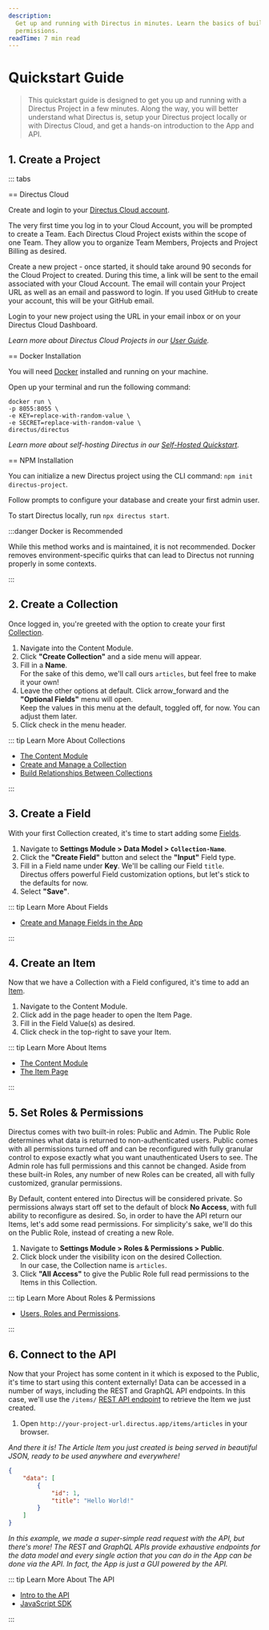 ```yaml
---
description:
  Get up and running with Directus in minutes. Learn the basics of building your data model and managing
  permissions.
readTime: 7 min read
---
```


# Quickstart Guide

> This quickstart guide is designed to get you up and running with a Directus Project in a few minutes. Along the way,
> you will better understand what Directus is, setup your Directus project locally or with Directus Cloud, and get a
> hands-on introduction to the App and API.

## 1. Create a Project

::: tabs

== Directus Cloud

Create and login to your [Directus Cloud account](https://directus.cloud).

The very first time you log in to your Cloud Account, you will be prompted to create a Team. Each Directus Cloud Project
exists within the scope of one Team. They allow you to organize Team Members, Projects and Project Billing as desired.

Create a new project - once started, it should take around 90 seconds for the Cloud Project to created. During this
time, a link will be sent to the email associated with your Cloud Account. The email will contain your Project URL as
well as an email and password to login. If you used GitHub to create your account, this will be your GitHub email.

Login to your new project using the URL in your email inbox or on your Directus Cloud Dashboard.

_Learn more about Directus Cloud Projects in our [User Guide](/user-guide/cloud/projects)._

== Docker Installation

You will need [Docker](https://docs.docker.com/get-docker/) installed and running on your machine.

Open up your terminal and run the following command:

```
docker run \
-p 8055:8055 \
-e KEY=replace-with-random-value \
-e SECRET=replace-with-random-value \
directus/directus
```

_Learn more about self-hosting Directus in our [Self-Hosted Quickstart](/self-hosted/quickstart)._

== NPM Installation

You can initialize a new Directus project using the CLI command:
`npm init directus-project`.

Follow prompts to configure your database and create your first admin user.

To start Directus locally, run `npx directus start`.

:::danger Docker is Recommended

While this method works and is maintained, it is not recommended. Docker removes environment-specific quirks that can lead to Directus not running
properly in some contexts. 

:::

## 2. Create a Collection

Once logged in, you're greeted with the option to create your first
[Collection](/user-guide/overview/glossary#collections).

1. Navigate into the Content Module.
2. Click **"Create Collection"** and a side menu will appear.
3. Fill in a **Name**.\
   For the sake of this demo, we'll call ours `articles`, but feel free to make it your own!
4. Leave the other options at default. Click <span mi btn>arrow_forward</span> and the **"Optional Fields"** menu will
   open.\
   Keep the values in this menu at the default, toggled off, for now. You can adjust them later.
5. Click <span mi btn>check</span> in the menu header.

::: tip Learn More About Collections

- [The Content Module](/user-guide/content-module/content)
- [Create and Manage a Collection](/app/data-model/collections)
- [Build Relationships Between Collections](/app/data-model/relationships)

:::

## 3. Create a Field

With your first Collection created, it's time to start adding some [Fields](/user-guide/overview/glossary#fields).

1. Navigate to **Settings Module > Data Model > `Collection-Name`**.
2. Click the **"Create Field"** button and select the **"Input"** Field type.
3. Fill in a Field name under **Key**. We'll be calling our Field `title`.\
   Directus offers powerful Field customization options, but let's stick to the defaults for now.
4. Select **"Save"**.

::: tip Learn More About Fields

- [Create and Manage Fields in the App](/app/data-model)

:::

## 4. Create an Item

Now that we have a Collection with a Field configured, it's time to add an [Item](/user-guide/overview/glossary#).

1. Navigate to the Content Module.
2. Click <span mi btn>add</span> in the page header to open the Item Page.
3. Fill in the Field Value(s) as desired.
4. Click <span mi btn>check</span> in the top-right to save your Item.

::: tip Learn More About Items

- [The Content Module](/user-guide/content-module/content)
- [The Item Page](/user-guide/content-module/content/items)

:::

## 5. Set Roles & Permissions

Directus comes with two built-in roles: Public and Admin. The Public Role determines what data is returned to
non-authenticated users. Public comes with all permissions turned off and can be reconfigured with fully granular
control to expose exactly what you want unauthenticated Users to see. The Admin role has full permissions and this
cannot be changed. Aside from these built-in Roles, any number of new Roles can be created, all with fully customized,
granular permissions.

By Default, content entered into Directus will be considered private. So permissions always start off set to the default
of <span mi icon dngr>block</span> **No Access**, with full ability to reconfigure as desired. So, in order to have the
API return our Items, let's add some read permissions. For simplicity's sake, we'll do this on the Public Role, instead
of creating a new Role.

1. Navigate to **Settings Module > Roles & Permissions > Public**.
2. Click <span mi icon dngr>block</span> under the <span mi icon>visibility</span> icon on the desired Collection.\
   In our case, the Collection name is `articles`.
3. Click **"All Access"** to give the Public Role full read permissions to the Items in this Collection.

::: tip Learn More About Roles & Permissions

- [Users, Roles and Permissions](/user-guide/user-management/users-roles-permissions).

:::

## 6. Connect to the API

Now that your Project has some content in it which is exposed to the Public, it's time to start using this content
externally! Data can be accessed in a number of ways, including the REST and GraphQL API endpoints. In this case, we'll
use the `/items/` [REST API endpoint](/reference/items) to retrieve the Item we just created.

1. Open `http://your-project-url.directus.app/items/articles` in your browser.

_And there it is! The Article Item you just created is being served in beautiful JSON, ready to be used anywhere and
everywhere!_

```json
{
	"data": [
		{
			"id": 1,
			"title": "Hello World!"
		}
	]
}
```

_In this example, we made a super-simple read request with the API, but there's more! The REST and GraphQL APIs provide
exhaustive endpoints for the data model and every single action that you can do in the App can be done via the API. In
fact, the App is just a GUI powered by the API._

::: tip Learn More About The API

- [Intro to the API](/reference/introduction)
- [JavaScript SDK](/guides/sdk/getting-started)

:::
